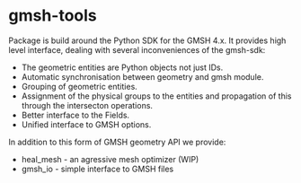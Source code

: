 # gmsh-tools
Package is build around the Python SDK for the GMSH 4.x. It provides high level interface,
dealing with several inconveniences of the gmsh-sdk:

- The geometric entities are Python objects not just IDs.
- Automatic synchronisation between geometry and gmsh module.
- Grouping of geometric entities.
- Assignment of the physical groups to the entities and propagation of this through the intersecton operations.
- Better interface to the Fields.
- Unified interface to GMSH options.

In addition to this form of GMSH geometry API we provide:

- heal_mesh - an agressive mesh optimizer (WIP)
- gmsh_io - simple interface to GMSH files
